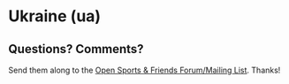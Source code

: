 # Ukraine (ua)


## Questions? Comments?

Send them along to the
[Open Sports & Friends Forum/Mailing List](http://groups.google.com/group/opensport).
Thanks!
